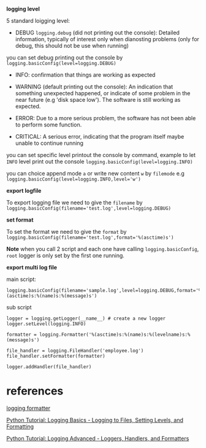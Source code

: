 **logging level**

5 standard loigging level:

- DEBUG `logging.debug` (did not printing out the console): Detailed information, typically of interest only when dianosting problems (only for debug, this should not be use when running)

you can set debug printing out the console by `logging.basicConfig(level=logging.DEBUG)`

- INFO: confirmation that things are working as expected

- WARNING (default printing out the console): An indication that something unexpected happened, or indicate of some problem in the near future (e.g 'disk space low'). The software is still working as expected.

- ERROR: Due to a more serious problem, the software has not been able to perform some function.

- CRITICAL: A serious error, indicating that the program itself maybe unable to continue running

you can set specific level printout the console by command, example to let `INFO` level print out the console `logging.basicConfig(level=logging.INFO)`

you can choice append mode `a` or  write new content `w` by `filemode` e.g `logging.basicConfig(level=logging.INFO,level='w')` 

**export  logfile**

To export logging file we need to give the `filename` by `logging.basicConfig(filename='test.log',level=logging.DEBUG)`

**set format**

To set the format we need to give the `format` by `logging.basicConfig(filename='test.log',format='%(asctime)s')`

**Note**
when you call 2 script and each one have calling `logging.basicConfig`, `root` logger is only set by the first one running.

**export multi log file**

main script:

    logging.basicConfig(filename='sample.log',level=logging.DEBUG,format='%(asctime)s:%(name)s:%(message)s')

sub script

    logger = logging.getLogger(__name__) # create a new logger 
    logger.setLevel(logging.INFO)

    formatter = logging.Formatter('%(asctime)s:%(name)s:%(levelname)s:%(message)s')

    file_handler = logging.FileHandler('employee.log')
    file_handler.setFormatter(formatter)

    logger.addHandler(file_handler)
    
# references

[logging formatter](https://docs.python.org/2/library/logging.html#logging.Formatter)

[Python Tutorial: Logging Basics - Logging to Files, Setting Levels, and Formatting](https://www.youtube.com/watch?v=-ARI4Cz-awo&list=PLMdgUBu5wWKxObYWmWbwxDhlBXqUObLNY)

[Python Tutorial: Logging Advanced - Loggers, Handlers, and Formatters](https://www.youtube.com/watch?v=jxmzY9soFXg&list=PLMdgUBu5wWKxObYWmWbwxDhlBXqUObLNY&index=3)
